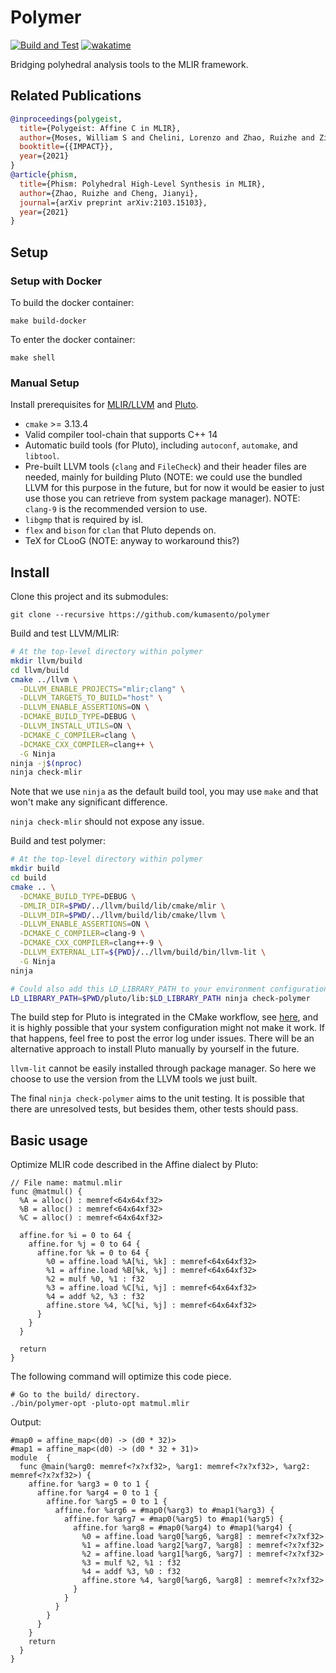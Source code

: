 # Polymer

[![Build and Test](https://github.com/kumasento/polymer/actions/workflows/buildAndTest.yml/badge.svg)](https://github.com/kumasento/polymer/actions/workflows/buildAndTest.yml)
[![wakatime](https://wakatime.com/badge/github/kumasento/polymer.svg)](https://wakatime.com/badge/github/kumasento/polymer)

Bridging polyhedral analysis tools to the MLIR framework.

## Related Publications

```bib
@inproceedings{polygeist,
  title={Polygeist: Affine C in MLIR},
  author={Moses, William S and Chelini, Lorenzo and Zhao, Ruizhe and Zinenko, Oleksandr},
  booktitle={{IMPACT}},
  year={2021}
}
@article{phism,
  title={Phism: Polyhedral High-Level Synthesis in MLIR},
  author={Zhao, Ruizhe and Cheng, Jianyi},
  journal={arXiv preprint arXiv:2103.15103},
  year={2021}
}
```

## Setup

### Setup with Docker

To build the docker container:
```
make build-docker
```

To enter the docker container:
```
make shell
```

### Manual Setup

Install prerequisites for [MLIR/LLVM](https://mlir.llvm.org/getting_started/) and [Pluto](https://github.com/kumasento/pluto/blob/master/README.md).

* `cmake` >= 3.13.4
* Valid compiler tool-chain that supports C++ 14
* Automatic build tools (for Pluto), including `autoconf`, `automake`, and `libtool`.
* Pre-built LLVM tools (`clang` and `FileCheck`) and their header files are needed, mainly for building Pluto (NOTE: we could use the bundled LLVM for this purpose in the future, but for now it would be easier to just use those you can retrieve from system package manager). NOTE: `clang-9` is the recommended version to use.
* `libgmp` that is required by isl.
* `flex` and `bison` for `clan` that Pluto depends on.
* TeX for CLooG (NOTE: anyway to workaround this?)

## Install

Clone this project and its submodules:

```
git clone --recursive https://github.com/kumasento/polymer
```

Build and test LLVM/MLIR:

```sh
# At the top-level directory within polymer
mkdir llvm/build
cd llvm/build
cmake ../llvm \
  -DLLVM_ENABLE_PROJECTS="mlir;clang" \
  -DLLVM_TARGETS_TO_BUILD="host" \
  -DLLVM_ENABLE_ASSERTIONS=ON \
  -DCMAKE_BUILD_TYPE=DEBUG \
  -DLLVM_INSTALL_UTILS=ON \
  -DCMAKE_C_COMPILER=clang \
  -DCMAKE_CXX_COMPILER=clang++ \
  -G Ninja
ninja -j$(nproc)
ninja check-mlir
```

Note that we use `ninja` as the default build tool, you may use `make` and that won't make any significant difference.

`ninja check-mlir` should not expose any issue.

Build and test polymer:

```sh
# At the top-level directory within polymer
mkdir build
cd build
cmake .. \
  -DCMAKE_BUILD_TYPE=DEBUG \
  -DMLIR_DIR=$PWD/../llvm/build/lib/cmake/mlir \
  -DLLVM_DIR=$PWD/../llvm/build/lib/cmake/llvm \
  -DLLVM_ENABLE_ASSERTIONS=ON \
  -DCMAKE_C_COMPILER=clang-9 \
  -DCMAKE_CXX_COMPILER=clang++-9 \
  -DLLVM_EXTERNAL_LIT=${PWD}/../llvm/build/bin/llvm-lit \
  -G Ninja
ninja

# Could also add this LD_LIBRARY_PATH to your environment configuration.
LD_LIBRARY_PATH=$PWD/pluto/lib:$LD_LIBRARY_PATH ninja check-polymer
```

The build step for Pluto is integrated in the CMake workflow, see [here](cmake/PLUTO.cmake), and it is highly possible that your system configuration might not make it work. If that happens, feel free to post the error log under issues. There will be an alternative approach to install Pluto manually by yourself in the future.

`llvm-lit` cannot be easily installed through package manager. So here we choose to use the version from the LLVM tools we just built.

The final `ninja check-polymer` aims to the unit testing. It is possible that there are unresolved tests, but besides them, other tests should pass.


## Basic usage

Optimize MLIR code described in the Affine dialect by Pluto:

```mlir
// File name: matmul.mlir
func @matmul() {
  %A = alloc() : memref<64x64xf32>
  %B = alloc() : memref<64x64xf32>
  %C = alloc() : memref<64x64xf32>

  affine.for %i = 0 to 64 {
    affine.for %j = 0 to 64 {
      affine.for %k = 0 to 64 {
        %0 = affine.load %A[%i, %k] : memref<64x64xf32>
        %1 = affine.load %B[%k, %j] : memref<64x64xf32>
        %2 = mulf %0, %1 : f32
        %3 = affine.load %C[%i, %j] : memref<64x64xf32>
        %4 = addf %2, %3 : f32
        affine.store %4, %C[%i, %j] : memref<64x64xf32>
      }
    }
  }

  return
}
```

The following command will optimize this code piece.

```shell
# Go to the build/ directory.
./bin/polymer-opt -pluto-opt matmul.mlir 
```

Output:

```mlir
#map0 = affine_map<(d0) -> (d0 * 32)>
#map1 = affine_map<(d0) -> (d0 * 32 + 31)>
module  {
  func @main(%arg0: memref<?x?xf32>, %arg1: memref<?x?xf32>, %arg2: memref<?x?xf32>) {
    affine.for %arg3 = 0 to 1 {
      affine.for %arg4 = 0 to 1 {
        affine.for %arg5 = 0 to 1 {
          affine.for %arg6 = #map0(%arg3) to #map1(%arg3) {
            affine.for %arg7 = #map0(%arg5) to #map1(%arg5) {
              affine.for %arg8 = #map0(%arg4) to #map1(%arg4) {
                %0 = affine.load %arg0[%arg6, %arg8] : memref<?x?xf32>
                %1 = affine.load %arg2[%arg7, %arg8] : memref<?x?xf32>
                %2 = affine.load %arg1[%arg6, %arg7] : memref<?x?xf32>
                %3 = mulf %2, %1 : f32
                %4 = addf %3, %0 : f32
                affine.store %4, %arg0[%arg6, %arg8] : memref<?x?xf32>
              }
            }
          }
        }
      }
    }
    return
  }
}
```
